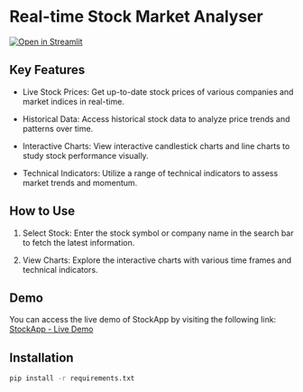 # Real-time Stock Market Analyser

[![Open in Streamlit](https://static.streamlit.io/badges/streamlit_badge_black_white.svg)](https://stockapp-dlzhgaezg83u44awcdqkrg.streamlit.app/)

## Key Features

- Live Stock Prices: Get up-to-date stock prices of various companies and market indices in real-time.

- Historical Data: Access historical stock data to analyze price trends and patterns over time.

- Interactive Charts: View interactive candlestick charts and line charts to study stock performance visually.

- Technical Indicators: Utilize a range of technical indicators to assess market trends and momentum.

## How to Use

1. Select Stock: Enter the stock symbol or company name in the search bar to fetch the latest information.

2. View Charts: Explore the interactive charts with various time frames and technical indicators.

## Demo

You can access the live demo of StockApp by visiting the following link:
[StockApp - Live Demo](https://stockapp-dlzhgaezg83u44awcdqkrg.streamlit.app/)

## Installation

```bash
pip install -r requirements.txt
